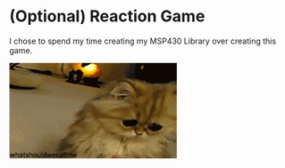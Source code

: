 # (Optional) Reaction Game
I chose to spend my time creating my MSP430 Library over creating this game.

![alt text](https://github.com/RU09342/lab-3-interrupts-and-timers-tcsmith20/blob/master/Reaction%20Game/sad-cat.gif)

